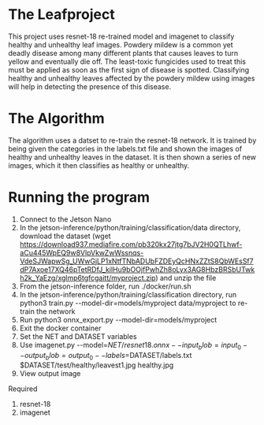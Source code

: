 # The Leafproject 
This project uses resnet-18 re-trained model and imagenet to classify healthy and unhealthy leaf images. 
Powdery mildew is a common yet deadly disease among many different plants that causes leaves to turn yellow and eventually die off. The least-toxic fungicides used to treat this must be applied as soon as the first sign of disease is spotted. Classifying healthy and unhealthy leaves affected by the powdery mildew using images will help in detecting the presence of this disease.

# The Algorithm
The algorithm uses a datset to re-train the resnet-18 network. It is trained by being given the categories in the labels.txt file and shown the images of healthy and unhealthy leaves in the dataset. It is then shown a series of new images, which it then classifies as healthy or unhealthy.

# Running the program
1. Connect to the Jetson Nano
2. In the jetson-inference/python/training/classification/data directory, download the dataset (wget https://download937.mediafire.com/pb320kx27jtg7bJV2H0QTLhwf-aCu445WpEQ9w8VlpVkwZwWssnqs-VdeSJWapwSg_UWwGjLP1xNtfTNbADUbFZDEyQcHNxZZtS8QbWEsSf7dP7Axoe17XQ46pTetRDfJ_kilHu9bOOjfPwhZh8oLyx3AG8HbzBRSbUTwkh2k_YaEzg/xglmp6tgfcgaitt/myproject.zip) and unzip the file
3. From the jetson-inference folder, run ./docker/run.sh
4. In the jetson-inference/python/training/classification directory, run python3 train.py --model-dir=models/myproject data/myproject to re-train the network
5. Run python3 onnx_export.py --model-dir=models/myproject
6. Exit the docker container
7. Set the NET and DATASET variables
8. Use imagenet.py --model=$NET/resnet18.onnx --input_blob=input_0 --output_blob=output_0 --labels=$DATASET/labels.txt $DATASET/test/healthy/leavest1.jpg healthy.jpg
9. View output image

Required 
1. resnet-18
2. imagenet
